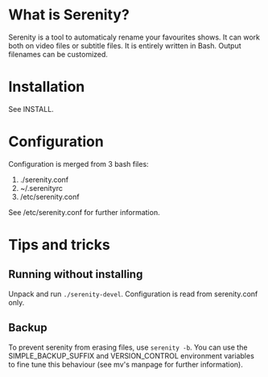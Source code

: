 What is Serenity?
=================
Serenity is a tool to automaticaly rename your favourites shows.
It can work both on video files or subtitle files.
It is entirely written in Bash. Output filenames can be customized.

Installation
============
See INSTALL.

Configuration
=============
Configuration is merged from 3 bash files:

1.  ./serenity.conf
2.  ~/.serenityrc
3.  /etc/serenity.conf

See /etc/serenity.conf for further information.

Tips and tricks
===============
Running without installing
--------------------------
Unpack and run `./serenity-devel`. Configuration is read from serenity.conf only.

Backup
------
To prevent serenity from erasing files, use `serenity -b`. You can use the SIMPLE_BACKUP_SUFFIX and VERSION_CONTROL environment variables to fine tune this behaviour (see mv's manpage for further information).
